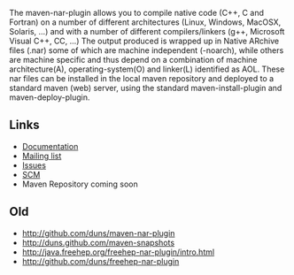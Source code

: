 The maven-nar-plugin allows you to compile native code (C++, C and
Fortran) on a number of different architectures (Linux, Windows, MacOSX,
Solaris, ...) and with a number of different compilers/linkers (g++,
Microsoft Visual C++, CC, ...) The output produced is wrapped up in
Native ARchive files (.nar) some of which are machine independent
(-noarch), while others are machine specific and thus depend on a
combination of machine architecture(A), operating-system(O) and
linker(L) identified as AOL. These nar files can be installed in the
local maven repository and deployed to a standard maven (web) server,
using the standard maven-install-plugin and maven-deploy-plugin.

Links
-----
* [Documentation](https://maven-nar.github.com/maven-nar-plugin)
* [Mailing list](https://groups.google.com/forum/?fromgroups#!forum/maven-nar)
* [Issues](https://github.com/maven-nar/maven-nar-plugin/issues)
* [SCM](https://github.com/maven-nar)
* Maven Repository coming soon

Old
---
* http://github.com/duns/maven-nar-plugin
* http://duns.github.com/maven-snapshots
* http://java.freehep.org/freehep-nar-plugin/intro.html
* http://github.com/duns/freehep-nar-plugin
